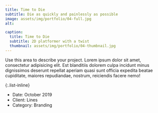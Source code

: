 ```yaml
---
title: Time to Die
subtitle: Die as quickly and painlessly as possible
image: assets/img/portfolio/04-full.jpg
alt: 

caption:
  title: Time to Die
  subtitle: 2D platformer with a twist
  thumbnail: assets/img/portfolio/04-thumbnail.jpg
---
```

Use this area to describe your project. Lorem ipsum dolor sit amet, consectetur adipisicing elit. Est blanditiis dolorem culpa incidunt minus dignissimos deserunt repellat aperiam quasi sunt officia expedita beatae cupiditate, maiores repudiandae, nostrum, reiciendis facere nemo!

{:.list-inline}
- Date: October 2019
- Client: Lines
- Category: Branding

